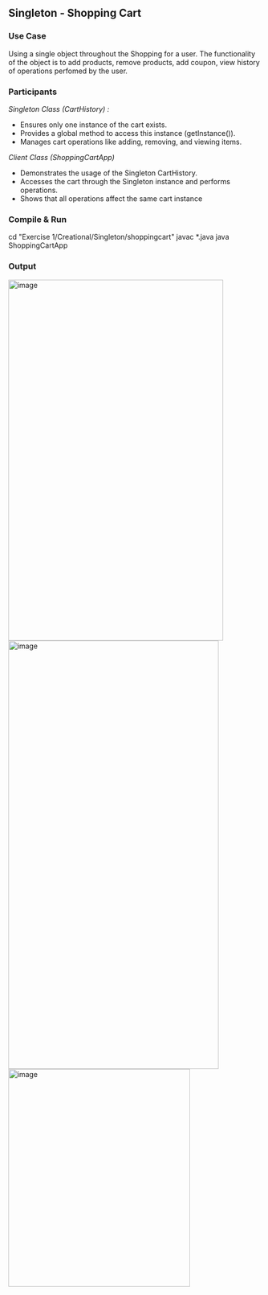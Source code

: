 ## Singleton - Shopping Cart

### Use Case
Using a single object throughout the Shopping for a user. The functionality of the object is to add products, remove products, add coupon, view history of operations perfomed by the user. 

### Participants

_Singleton Class (CartHistory) :_
* Ensures only one instance of the cart exists.
* Provides a global method to access this instance (getInstance()).
* Manages cart operations like adding, removing, and viewing items.

_Client Class (ShoppingCartApp)_
* Demonstrates the usage of the Singleton CartHistory.
* Accesses the cart through the Singleton instance and performs operations.
* Shows that all operations affect the same cart instance

### Compile & Run
cd "Exercise 1/Creational/Singleton/shoppingcart"
javac *.java
java ShoppingCartApp

### Output
<img width="428" height="718" alt="image" src="https://github.com/user-attachments/assets/50387f88-8455-495a-9aa5-ebf4496728e8" />
<img width="419" height="852" alt="image" src="https://github.com/user-attachments/assets/db1f64e7-f34d-4a14-8975-de1d996fc9b4" />
<img width="362" height="433" alt="image" src="https://github.com/user-attachments/assets/e8fe8671-ecb0-4440-8449-bae3527ae264" />
